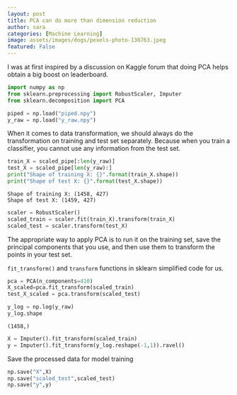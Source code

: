 ```yaml
---
layout: post
title: PCA can do more than dimension reduction
author: sara
categories: [Machine Learning]
image: assets/images/dogs/pexels-photo-130763.jpeg
featured: False
---
```


I was at first inspired by a discussion on Kaggle forum that doing PCA helps obtain a big boost on leaderboard. 




```python
import numpy as np
from sklearn.preprocessing import RobustScaler, Imputer
from sklearn.decomposition import PCA

```


```python
piped = np.load("piped.npy")
y_raw = np.load("y_raw.npy")
```

When it comes to data transformation, we should always do the transformation on training and test set separately. Because when you train a classifier, you cannot use any information from the test set.


```python
train_X = scaled_pipe[:len(y_raw)]
test_X = scaled_pipe[len(y_raw):]
print("Shape of training X: {}".format(train_X.shape))
print("Shape of test X: {}".format(test_X.shape))
```

    Shape of training X: (1458, 427)
    Shape of test X: (1459, 427)



```python
scaler = RobustScaler()
scaled_train = scaler.fit(train_X).transform(train_X)
scaled_test = scaler.transform(test_X)

```

The appropriate way to apply PCA is to run it on the training set, save the principal components that you use, and then use them to transform the points in your test set. 

`fit_transform()` and `transform` functions in sklearn simplified code for us. 


```python
pca = PCA(n_components=410)
X_scaled=pca.fit_transform(scaled_train)
test_X_scaled = pca.transform(scaled_test)
```


```python
y_log = np.log(y_raw)
y_log.shape
```




    (1458,)




```python
X = Imputer().fit_transform(scaled_train)
y = Imputer().fit_transform(y_log.reshape(-1,1)).ravel()
```

Save the processed data for model training


```python
np.save("X",X)
np.save("scaled_test",scaled_test)
np.save("y",y)



```

